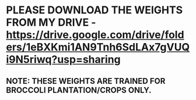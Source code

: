 # PLEASE DOWNLOAD THE WEIGHTS FROM MY DRIVE - https://drive.google.com/drive/folders/1eBXKmi1AN9Tnh6SdLAx7gVUQi9N5riwq?usp=sharing
## NOTE: THESE WEIGHTS ARE TRAINED FOR BROCCOLI PLANTATION/CROPS ONLY.
